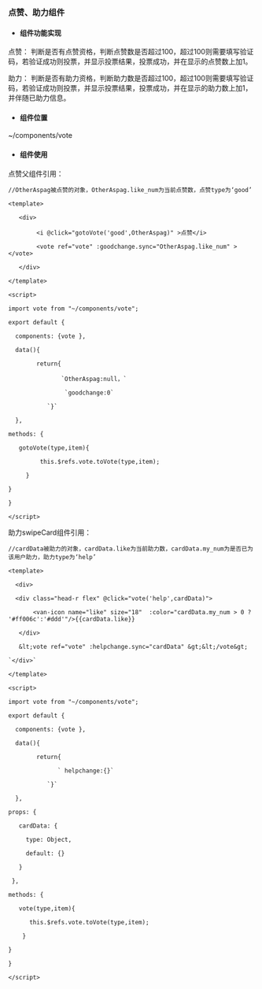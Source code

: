 ### 点赞、助力组件

* #### 组件功能实现

点赞：   判断是否有点赞资格，判断点赞数是否超过100，超过100则需要填写验证码，若验证成功则投票，并显示投票结果，投票成功，并在显示的点赞数上加1。

助力：   判断是否有助力资格，判断助力数是否超过100，超过100则需要填写验证码，若验证成功则投票，并显示投票结果，投票成功，并在显示的助力数上加1，并伴随已助力信息。

* #### 组件位置

~/components/vote

* #### 组件使用

点赞父组件引用：

`//OtherAspag被点赞的对象，OtherAspag.like_num为当前点赞数，点赞type为‘good’`

`<template>`

`   <div>`

`        <i @click="gotoVote('good',OtherAspag)" >点赞</i>`

`        <vote ref="vote" :goodchange.sync="OtherAspag.like_num" ></vote>`

`   </div>`

`</template>`

`<script>`

`import vote from "~/components/vote";`

`export default {`

`  components: {vote },`

`  data(){`

`        return{`

                   `OtherAspag:null，`

                    `goodchange:0`

               `}`

`  },`

`methods: {`

`    gotoVote(type,item){`

`          this.$refs.vote.toVote(type,item);`

`     }`

`}`

`}`

`</script>`



助力swipeCard组件引用：

`//cardData被助力的对象，cardData.like为当前助力数，cardData.my_num为是否已为该用户助力，助力type为‘help’`

`<template>`

`  <div>`

`   <div class="head-r flex" @click="vote('help',cardData)">`

`        <van-icon name="like" size="18"  :color="cardData.my_num > 0 ? '#ff006c':'#ddd'"/>{{cardData.like}}`

`   </div>`

       &lt;vote ref="vote" :helpchange.sync="cardData" &gt;&lt;/vote&gt;

    `</div>`

`</template>`

`<script>`

`import vote from "~/components/vote";`

`export default {`

`  components: {vote },`

`  data(){`

`        return{`

                  ` helpchange:{}`

               `}`

`  },`

`props: {`

`    cardData: {`

`      type: Object,`

`      default: {}`

`    }`

`  },`

`methods: {`

`    vote(type,item){`

   `       this.$refs.vote.toVote(type,item);`

`    }`

`}`

`}`

`</script>`

#### 



